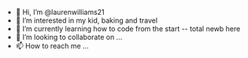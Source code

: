 - 👋 Hi, I’m @laurenwilliams21
- 👀 I’m interested in my kid, baking and travel
- 🌱 I’m currently learning how to code from the start -- total newb here
- 💞️ I’m looking to collaborate on ...
- 📫 How to reach me ...

<!---
laurenwilliams21/laurenwilliams21 is a ✨ special ✨ repository because its `README.md` (this file) appears on your GitHub profile.
You can click the Preview link to take a look at your changes.
--->
